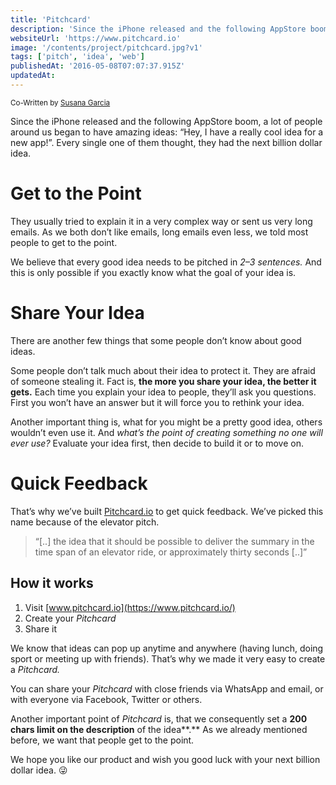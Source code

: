 ```yaml
---
title: 'Pitchcard'
description: 'Since the iPhone released and the following AppStore boom, a lot of people began to tell us: "Hey, I have an app idea...".'
websiteUrl: 'https://www.pitchcard.io'
image: '/contents/project/pitchcard.jpg?v1'
tags: ['pitch', 'idea', 'web']
publishedAt: '2016-05-08T07:07:37.915Z'
updatedAt:
---
```


<small>Co-Written by [Susana Garcia](https://susana.dev)</small>

Since the iPhone released and the following AppStore boom, a lot of people around us began to have amazing ideas: “Hey, I have a really cool idea for a new app!”. Every single one of them thought, they had the next billion dollar idea.

# Get to the Point

They usually tried to explain it in a very complex way or sent us very long emails. As we both don’t like emails, long emails even less, we told most people to get to the point.

We believe that every good idea needs to be pitched in _2–3 sentences._ And this is only possible if you exactly know what the goal of your idea is.

# Share Your Idea

There are another few things that some people don’t know about good ideas.

Some people don’t talk much about their idea to protect it. They are afraid of someone stealing it. Fact is, **the more you share your idea, the better it gets.** Each time you explain your idea to people, they’ll ask you questions. First you won’t have an answer but it will force you to rethink your idea.

Another important thing is, what for you might be a pretty good idea, others wouldn’t even use it. And _what’s the point of creating something no one will ever use?_ Evaluate your idea first, then decide to build it or to move on.

# Quick Feedback

That’s why we’ve built [Pitchcard.io](https://www.pitchcard.io/) to get quick feedback. We’ve picked this name because of the elevator pitch.

> “\[..\] the idea that it should be possible to deliver the summary in the time span of an elevator ride, or approximately thirty seconds \[..\]”

## How it works

1.  Visit [www.pitchcard.io](https://www.pitchcard.io/)
2.  Create your _Pitchcard_
3.  Share it

We know that ideas can pop up anytime and anywhere (having lunch, doing sport or meeting up with friends). That’s why we made it very easy to create a _Pitchcard._

You can share your _Pitchcard_ with close friends via WhatsApp and email, or with everyone via Facebook, Twitter or others.

Another important point of _Pitchcard_ is, that we consequently set a **200 chars limit on the description** of the idea**.** As we already mentioned before, we want that people get to the point.

We hope you like our product and wish you good luck with your next billion dollar idea. 😜
